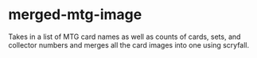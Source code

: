 # merged-mtg-image
Takes in a list of MTG card names as well as counts of cards, sets, and collector numbers and merges all the card images into one using scryfall.
